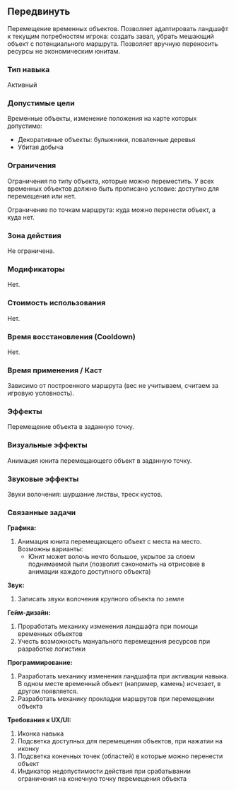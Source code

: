 ## Передвинуть

Перемещение временных объектов. Позволяет адаптировать ландшафт к текущим потребностям игрока: создать завал, убрать мешающий объект с потенциального маршрута. Позволяет вручную переносить ресурсы не экономическим юнитам.

### Тип навыка

Активный

### Допустимые цели

Временные объекты, изменение положения на карте которых допустимо:

- Декоративные объекты: булыжники, поваленные деревья
- Убитая добыча

### Ограничения

Ограничения по типу объекта, которые можно переместить. У всех временных объектов должно быть прописано условие: доступно для перемещения или нет. 

Ограничение по точкам маршрута: куда можно перенести объект, а куда нет. 

### Зона действия

Не ограничена. 

### Модификаторы

Нет.

### Стоимость использования

Нет.

### Время восстановления (Cooldown)

Нет.

### Время применения / Каст

Зависимо от построенного маршрута (вес не учитываем, считаем за игровую условность).

### Эффекты

Перемещение объекта в заданную точку. 

### Визуальные эффекты

Анимация юнита перемещающего объект в заданную точку.

### Звуковые эффекты

Звуки волочения: шуршание листвы, треск кустов.

### Связанные задачи

**Графика:**
1. Анимация юнита перемещающего объект с места на место. Возможны варианты:
   - Юнит может волочь нечто большое, укрытое за слоем поднимаемой пыли (позволит сэкономить на отрисовке в анимации каждого доступного объекта)

**Звук:**
1. Записать звуки волочения крупного объекта по земле

**Гейм-дизайн:**
1. Проработать механику изменения ландшафта при помощи временных объектов
2. Учесть возможность мануального перемещения ресурсов при разработке логистики

**Программирование:**
1. Разработать механику изменения ландшафта при активации навыка. В одном месте временный объект (например, камень) исчезает, в другом появляется. 
2. Разработать механику прокладки маршрутов при перемещении объекта

**Требования к UX/UI:**
1. Иконка навыка
2. Подсветка доступных для перемещения объектов, при нажатии на иконку
3. Подсветка конечных точек (областей) в которые можно перенести объект
4. Индикатор недопустимости действия при срабатывании ограничения на конечную точку перемещения объекта
